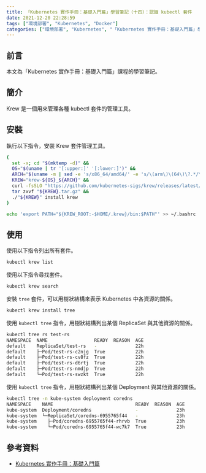 ```yaml
---
title: 「Kubernetes 實作手冊：基礎入門篇」學習筆記（十四）：認識 kubectl 套件
date: 2021-12-20 22:28:59
tags: ["環境部署", "Kubernetes", "Docker"]
categories: ["環境部署", "Kubernetes", "「Kubernetes 實作手冊：基礎入門篇」學習筆記"]
---
```


## 前言

本文為「Kubernetes 實作手冊：基礎入門篇」課程的學習筆記。

## 簡介

Krew 是一個用來管理各種 kubectl 套件的管理工具。

## 安裝

執行以下指令，安裝 Krew 套件管理工具。

```BASH
(
  set -x; cd "$(mktemp -d)" &&
  OS="$(uname | tr '[:upper:]' '[:lower:]')" &&
  ARCH="$(uname -m | sed -e 's/x86_64/amd64/' -e 's/\(arm\)\(64\)\?.*/\1\2/' -e 's/aarch64$/arm64/')" &&
  KREW="krew-${OS}_${ARCH}" &&
  curl -fsSLO "https://github.com/kubernetes-sigs/krew/releases/latest/download/${KREW}.tar.gz" &&
  tar zxvf "${KREW}.tar.gz" &&
  ./"${KREW}" install krew
)

echo 'export PATH="${KREW_ROOT:-$HOME/.krew}/bin:$PATH"' >> ~/.bashrc
```

## 使用

使用以下指令列出所有套件。

```BASH
kubectl krew list
```

使用以下指令尋找套件。

```BASH
kubectl krew search
```

安裝 `tree` 套件，可以用樹狀結構來表示 Kubernetes 中各資源的關係。

```BASH
kubectl krew install tree
```

使用 `kubectl tree` 指令，用樹狀結構列出某個 ReplicaSet 與其他資源的關係。

```BASH
kubectl tree rs test-rs
NAMESPACE  NAME                 READY  REASON  AGE
default    ReplicaSet/test-rs   -              22h
default    ├─Pod/test-rs-c2njg  True           22h
default    ├─Pod/test-rs-cv8fz  True           22h
default    ├─Pod/test-rs-d6rtj  True           22h
default    ├─Pod/test-rs-nmdjp  True           22h
default    └─Pod/test-rs-swzkt  True           22h
```

使用 `kubectl tree` 指令，用樹狀結構列出某個 Deployment 與其他資源的關係。

```BASH
kubectl tree -n kube-system deployment coredns
NAMESPACE    NAME                              READY  REASON  AGE
kube-system  Deployment/coredns                -              23h
kube-system  └─ReplicaSet/coredns-6955765f44   -              23h
kube-system    ├─Pod/coredns-6955765f44-rhrvb  True           23h
kube-system    └─Pod/coredns-6955765f44-wc7k7  True           23h
```

## 參考資料

- [Kubernetes 實作手冊：基礎入門篇](https://hiskio.com/courses/349/about)
